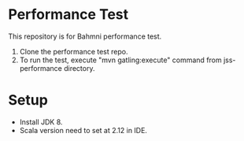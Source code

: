 Performance Test
===============

This repository is for Bahmni performance test.

1. Clone the performance test repo.
2. To run the test, execute "mvn gatling:execute" command from jss-performance directory.

Setup
=========

* Install JDK 8.
* Scala version need to set at 2.12 in IDE.